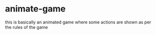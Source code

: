 # animate-game
this is basically an animated game where some actions are shown as per the rules of the game
